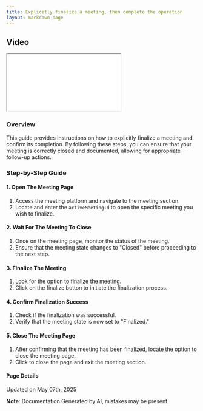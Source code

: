 ```yaml
---
title: Explicitly finalize a meeting, then complete the operation
layout: markdown-page
---
```


## Video 
<div class="container my-5">
	<div class="embed-responsive embed-responsive-16by9">
		<iframe class="embed-responsive-item" src="..\media\meetings\explicitly_finalize_a_meeting__then_complete_the_operation\Explicitly_finalize_a_meeting__then_complete_the_operation.webm" allowfullscreen></iframe>
	</div>
</div>

### Overview
This guide provides instructions on how to explicitly finalize a meeting and confirm its completion. By following these steps, you can ensure that your meeting is correctly closed and documented, allowing for appropriate follow-up actions.

### Step-by-Step Guide

#### 1. Open The Meeting Page
1. Access the meeting platform and navigate to the meeting section.
2. Locate and enter the `activeMeetingId` to open the specific meeting you wish to finalize.

#### 2. Wait For The Meeting To Close
1. Once on the meeting page, monitor the status of the meeting.
2. Ensure that the meeting state changes to "Closed" before proceeding to the next step.

#### 3. Finalize The Meeting
1. Look for the option to finalize the meeting.
2. Click on the finalize button to initiate the finalization process.

#### 4. Confirm Finalization Success
1. Check if the finalization was successful.
2. Verify that the meeting state is now set to "Finalized."

#### 5. Close The Meeting Page
1. After confirming that the meeting has been finalized, locate the option to close the meeting page.
2. Click to close the page and exit the meeting section. 

  
  
  


#### Page Details
Updated on May 07th, 2025

**Note**: Documentation Generated by AI, mistakes may be present.